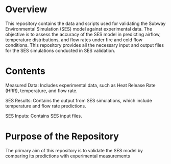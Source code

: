 
# Overview

This repository contains the data and scripts used for validating the Subway Environmental Simulation (SES) model against experimental data. The objective is to assess the accuracy of the SES model in predicting airflow, temperature distributions, and flow rates under fire and cold flow conditions. This repository provides all the necessary input and output files for the SES simulations conducted in SES validation. 

# Contents
Measured Data: Includes experimental data, such as Heat Release Rate (HRR), temperature, and flow rate.

SES Results: Contains the output from SES simulations, which include temperature and flow rate predictions.

SES Inputs: Contains SES input files.

# Purpose of the Repository
The primary aim of this repository is to validate the SES model by comparing its predictions with experimental measurements